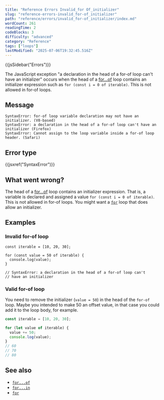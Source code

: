 ```yaml
---
title: "Reference Errors Invalid_for Of_initializer"
slug: "reference-errors-invalid_for-of_initializer"
path: "reference/errors/invalid_for-of_initializer/index.md"
wordCount: 261
readingTime: 2
codeBlocks: 3
difficulty: "advanced"
category: "Reference"
tags: ["loops"]
lastModified: "2025-07-06T19:32:45.516Z"
---
```



{{jsSidebar("Errors")}}

The JavaScript exception "a declaration in the head of a for-of loop can't have an initializer" occurs when the head of a [for...of](/en-US/docs/Web/JavaScript/Reference/Statements/for...of) loop contains an initializer expression such as `for (const i = 0 of iterable)`. This is not allowed in for-of loops.

## Message

```plain
SyntaxError: for-of loop variable declaration may not have an initializer. (V8-based)
SyntaxError: a declaration in the head of a for-of loop can't have an initializer (Firefox)
SyntaxError: Cannot assign to the loop variable inside a for-of loop header. (Safari)
```

## Error type

{{jsxref("SyntaxError")}}

## What went wrong?

The head of a [for...of](/en-US/docs/Web/JavaScript/Reference/Statements/for...of) loop contains an initializer expression. That is, a variable is declared and assigned a value `for (const i = 0 of iterable)`. This is not allowed in for-of loops. You might want a [`for`](/en-US/docs/Web/JavaScript/Reference/Statements/for) loop that does allow an initializer.

## Examples

### Invalid for-of loop

```js-nolint example-bad
const iterable = [10, 20, 30];

for (const value = 50 of iterable) {
  console.log(value);
}

// SyntaxError: a declaration in the head of a for-of loop can't
// have an initializer
```

### Valid for-of loop

You need to remove the initializer (`value = 50`) in the head of the `for-of` loop. Maybe you intended to make 50 an offset value, in that case you could add it to the loop body, for example.

```js example-good
const iterable = [10, 20, 30];

for (let value of iterable) {
  value += 50;
  console.log(value);
}
// 60
// 70
// 80
```

## See also

- [`for...of`](/en-US/docs/Web/JavaScript/Reference/Statements/for...of)
- [`for...in`](/en-US/docs/Web/JavaScript/Reference/Statements/for...in)
- [`for`](/en-US/docs/Web/JavaScript/Reference/Statements/for)
